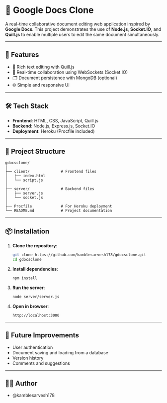 # 📄 Google Docs Clone

A real-time collaborative document editing web application inspired by **Google Docs**. This project demonstrates the use of **Node.js**, **Socket.IO**, and **Quill.js** to enable multiple users to edit the same document simultaneously.

---

## 🚀 Features

- 📝 Rich text editing with Quill.js
- 🔄 Real-time collaboration using WebSockets (Socket.IO)
- 🗂️ Document persistence with MongoDB (optional)
- 🌐 Simple and responsive UI

---

## 🛠️ Tech Stack

- **Frontend**: HTML, CSS, JavaScript, Quill.js
- **Backend**: Node.js, Express.js, Socket.IO
- **Deployment**: Heroku (Procfile included)

---

## 📁 Project Structure

```
gdocsclone/
│
├── client/              # Frontend files
│   ├── index.html
│   └── script.js
│
├── server/              # Backend files
│   ├── server.js
│   └── socket.js
│
├── Procfile             # For Heroku deployment
└── README.md            # Project documentation
```

---

## 📦 Installation

1. **Clone the repository**:
   ```bash
   git clone https://github.com/kamblesarvesh178/gdocsclone.git
   cd gdocsclone
   ```

2. **Install dependencies**:
   ```bash
   npm install
   ```

3. **Run the server**:
   ```bash
   node server/server.js
   ```

4. **Open in browser**:
   ```
   http://localhost:3000
   ```

---


## 📌 Future Improvements

- User authentication
- Document saving and loading from a database
- Version history
- Comments and suggestions

---

## 👨‍💻 Author

- @kamblesarvesh178
